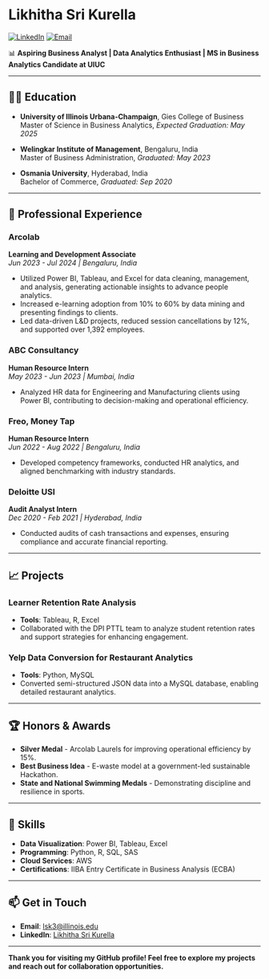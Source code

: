 # Likhitha Sri Kurella

[![LinkedIn](https://img.shields.io/badge/LinkedIn-Profile-blue)](https://www.linkedin.com/in/likhithasrik/)
[![Email](https://img.shields.io/badge/Email-lsk3@illinois.edu-red)](mailto:lsk3@illinois.edu)

📊 **Aspiring Business Analyst | Data Analytics Enthusiast | MS in Business Analytics Candidate at UIUC**

---

## 👩‍🎓 Education
- **University of Illinois Urbana-Champaign**, Gies College of Business  
  Master of Science in Business Analytics, *Expected Graduation: May 2025*

- **Welingkar Institute of Management**, Bengaluru, India  
  Master of Business Administration, *Graduated: May 2023*

- **Osmania University**, Hyderabad, India  
  Bachelor of Commerce, *Graduated: Sep 2020*

---

## 💼 Professional Experience

### Arcolab
**Learning and Development Associate**  
*Jun 2023 - Jul 2024 | Bengaluru, India*  
- Utilized Power BI, Tableau, and Excel for data cleaning, management, and analysis, generating actionable insights to advance people analytics.
- Increased e-learning adoption from 10% to 60% by data mining and presenting findings to clients.
- Led data-driven L&D projects, reduced session cancellations by 12%, and supported over 1,392 employees.

### ABC Consultancy
**Human Resource Intern**  
*May 2023 - Jun 2023 | Mumbai, India*  
- Analyzed HR data for Engineering and Manufacturing clients using Power BI, contributing to decision-making and operational efficiency.

### Freo, Money Tap
**Human Resource Intern**  
*Jun 2022 - Aug 2022 | Bengaluru, India*  
- Developed competency frameworks, conducted HR analytics, and aligned benchmarking with industry standards.

### Deloitte USI
**Audit Analyst Intern**  
*Dec 2020 - Feb 2021 | Hyderabad, India*  
- Conducted audits of cash transactions and expenses, ensuring compliance and accurate financial reporting.

---

## 📈 Projects

### **Learner Retention Rate Analysis**
- **Tools**: Tableau, R, Excel
- Collaborated with the DPI PTTL team to analyze student retention rates and support strategies for enhancing engagement.

### **Yelp Data Conversion for Restaurant Analytics**
- **Tools**: Python, MySQL
- Converted semi-structured JSON data into a MySQL database, enabling detailed restaurant analytics.

---

## 🏆 Honors & Awards
- **Silver Medal** - Arcolab Laurels for improving operational efficiency by 15%.
- **Best Business Idea** - E-waste model at a government-led sustainable Hackathon.
- **State and National Swimming Medals** - Demonstrating discipline and resilience in sports.

---

## 🔧 Skills
- **Data Visualization**: Power BI, Tableau, Excel
- **Programming**: Python, R, SQL, SAS
- **Cloud Services**: AWS
- **Certifications**: IIBA Entry Certificate in Business Analysis (ECBA)

---

## 📫 Get in Touch
- **Email**: lsk3@illinois.edu
- **LinkedIn**: [Likhitha Sri Kurella](https://www.linkedin.com/in/likhithasrik/)

---

**Thank you for visiting my GitHub profile! Feel free to explore my projects and reach out for collaboration opportunities.**












